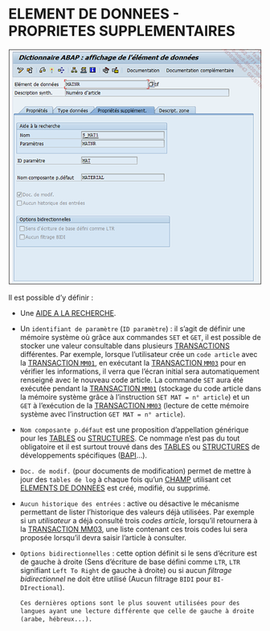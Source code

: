 # **ELEMENT DE DONNEES - PROPRIETES SUPPLEMENTAIRES**

![](../ressources/08_10_01.png)

Il est possible d’y définir :

- Une [AIDE A LA RECHERCHE](./13_Aide_Recherche.md).

- Un `identifiant de paramètre` (`ID paramètre`) : il s’agit de définir une mémoire système où grâce aux commandes `SET` et `GET`, il est possible de stocker une valeur consultable dans plusieurs [TRANSACTIONS]() différentes. Par exemple, lorsque l’utilisateur crée un `code article` avec la [TRANSACTION `MM01`](), en exécutant la [TRANSACTION `MM03`]() pour en vérifier les informations, il verra que l’écran initial sera automatiquement renseigné avec le nouveau code article. La commande `SET` aura été exécutée pendant la [TRANSACTION `MM01`]() (stockage du code article dans la mémoire système grâce à l’instruction `SET MAT = n° article`) et un `GET` à l’exécution de la [TRANSACTION `MM03`]() (lecture de cette mémoire système avec l’instruction `GET MAT = n° article`).

- `Nom composante p.défaut` est une proposition d’appellation générique pour les [TABLES](../09_Tables_DB/01_Tables.md) ou [STRUCTURES](../09_Tables_DB/11_Structures.md). Ce nommage n’est pas du tout obligatoire et il est surtout trouvé dans des [TABLES](../09_Tables_DB/01_Tables.md) ou [STRUCTURES](../09_Tables_DB/11_Structures.md) de développements spécifiques ([BAPI]()...).

- `Doc. de modif.` (pour documents de modification) permet de mettre à jour des `tables de log` à chaque fois qu’un [CHAMP](../15_Screen/02_Champs/README.md) utilisant cet [ELEMENTS DE DONNEES](./07_Elements_de_Donnees.md) est créé, modifié, ou supprimé.

- `Aucun historique des entrées` : active ou désactive le mécanisme permettant de lister l’historique des valeurs déjà utilisées. Par exemple si un _utilisateur_ a déjà consulté trois _codes article_, lorsqu’il retournera à la [TRANSACTION MM03](), une liste contenant ces trois codes lui sera proposée lorsqu’il devra saisir l’article à consulter.

- `Options bidirectionnelles` : cette option définit si le sens d’écriture est de gauche à droite (Sens d’écriture de base défini comme `LTR`, `LTR` signifiant `Left To Right` de gauche à droite) ou si aucun _filtrage bidirectionnel_ ne doit être utilisé (Aucun filtrage `BIDI` pour `BI-DIrectional`).

      Ces dernières options sont le plus souvent utilisées pour des langues ayant une lecture différente que celle de gauche à droite (arabe, hébreux...).
